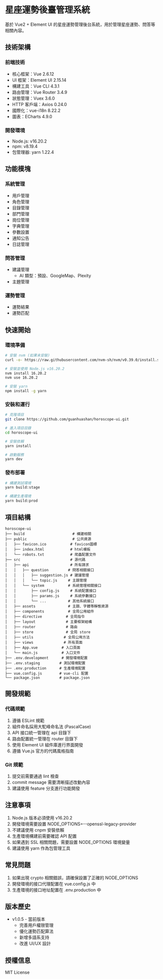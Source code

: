 # 星座運勢後臺管理系統

基於 Vue2 + Element UI 的星座運勢管理後台系統，用於管理星座運勢、問答等相關內容。

## 技術架構

### 前端技術
- 核心框架：Vue 2.6.12
- UI 框架：Element UI 2.15.14
- 構建工具：Vue CLI 4.3.1
- 路由管理：Vue Router 3.4.9
- 狀態管理：Vuex 3.6.0
- HTTP 客戶端：Axios 0.24.0
- 國際化：vue-i18n 8.22.2
- 圖表：ECharts 4.9.0

### 開發環境
- Node.js: v16.20.2
- npm: v8.19.4
- 包管理器: yarn 1.22.4

## 功能模塊

### 系統管理
- 用戶管理
- 角色管理
- 目錄管理
- 部門管理
- 崗位管理
- 字典管理
- 參數設置
- 通知公告
- 日誌管理

### 問答管理
- 建議管理
  - AI 類型：預設、GoogleMap、Plexity
- 主題管理

### 運勢管理
- 運勢結果
- 運勢匹配

## 快速開始

### 環境準備
```bash
# 安裝 nvm (如果未安裝)
curl -o- https://raw.githubusercontent.com/nvm-sh/nvm/v0.39.0/install.sh | bash

# 安裝並使用 Node.js v16.20.2
nvm install 16.20.2
nvm use 16.20.2

# 安裝 yarn
npm install -g yarn
```

### 安裝和運行
```bash
# 克隆項目
git clone https://github.com/guanhuashan/horoscope-ui.git

# 進入項目目錄
cd horoscope-ui

# 安裝依賴
yarn install

# 啟動服務
yarn dev
```

### 發布部署
```bash
# 構建測試環境
yarn build:stage

# 構建生產環境
yarn build:prod
```

## 項目結構
```
horoscope-ui
├── build                      # 構建相關
├── public                     # 公共資源
│   ├── favicon.ico           # favicon圖標
│   ├── index.html            # html模板
│   └── robots.txt            # 爬蟲配置文件
├── src                       # 源代碼
│   ├── api                   # 所有請求
│   │   ├── question         # 問答相關接口
│   │   │   ├── suggestion.js # 建議管理
│   │   │   └── topic.js     # 主題管理
│   │   └── system           # 系統管理相關接口
│   │       ├── config.js     # 系統配置接口
│   │       ├── params.js     # 系統參數接口
│   │       └── ...          # 其他系統接口
│   ├── assets               # 主題、字體等靜態資源
│   ├── components           # 全局公用組件
│   ├── directive           # 全局指令
│   ├── layout              # 主要框架結構
│   ├── router              # 路由
│   ├── store               # 全局 store
│   ├── utils              # 全局公用方法
│   ├── views              # 所有頁面
│   ├── App.vue           # 入口頁面
│   └── main.js           # 入口文件
├── .env.development      # 開發環境配置
├── .env.staging         # 測試環境配置
├── .env.production      # 生產環境配置
├── vue.config.js        # vue-cli 配置
└── package.json         # package.json
```

## 開發規範

### 代碼規範
1. 遵循 ESLint 規範
2. 組件命名採用大駝峰命名法 (PascalCase)
3. API 接口統一管理在 api 目錄下
4. 路由配置統一管理在 router 目錄下
5. 使用 Element UI 組件庫進行界面開發
6. 遵循 Vue.js 官方的代碼風格指南

### Git 規範
1. 提交前需要通過 lint 檢查
2. commit message 需要清晰描述改動內容
3. 建議使用 feature 分支進行功能開發

## 注意事項
1. Node.js 版本必須使用 v16.20.2
2. 開發環境需要設置 NODE_OPTIONS=--openssl-legacy-provider
3. 不建議使用 cnpm 安裝依賴
4. 生產環境構建前需要確認 API 配置
5. 如果遇到 SSL 相關問題，需要設置 NODE_OPTIONS 環境變量
6. 建議使用 yarn 作為包管理工具

## 常見問題
1. 如果出現 crypto 相關錯誤，請確保設置了正確的 NODE_OPTIONS
2. 開發環境的接口代理配置在 vue.config.js 中
3. 生產環境的接口地址配置在 .env.production 中

## 版本歷史
- v1.0.5 - 當前版本
  - 完善用戶權限管理
  - 優化運勢匹配算法
  - 新增多語系支持
  - 改進 UI/UX 設計

## 授權信息
MIT License